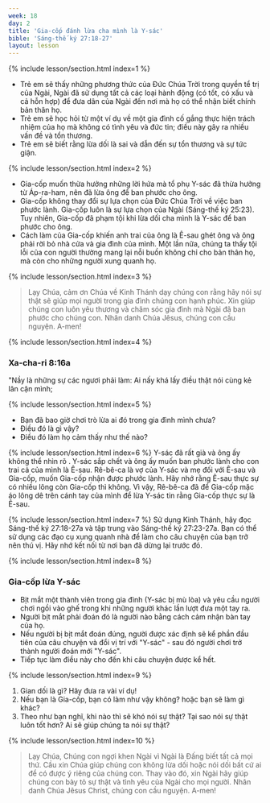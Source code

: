 ```yaml
---
week: 18
day: 2
title: 'Gia-cốp đánh lừa cha mình là Y-sác'
bible: 'Sáng-thế ký 27:18-27'
layout: lesson
---
```



{% include lesson/section.html index=1 %}
- Trẻ em sẽ thấy những phương thức của Đức Chúa Trời trong quyền tể trị của Ngài, Ngài đã sử dụng tất cả các loại hành động (có tốt, có xấu và cả hỗn hợp) để đưa dân của Ngài đến nơi mà họ có thể nhận biết chính bản thân họ.
- Trẻ em sẽ học hỏi từ một ví dụ về một gia đình cố gắng thực hiện trách nhiệm của họ mà không có tình yêu và đức tin; điều này gây ra nhiều vấn đề và tổn thương.
- Trẻ em sẽ biết rằng lừa dối là sai và dẫn đến sự tổn thương và sự tức giận.


{% include lesson/section.html index=2 %}
- Gia-cốp muốn thừa hưởng những lời hứa mà tổ phụ Y-sác đã thừa hưởng từ Áp-ra-ham, nên đã lừa ông để ban phước cho ông.
- Gia-cốp không thay đổi sự lựa chọn của Đức Chúa Trời về việc ban phước lành. Gia-cốp luôn là sự lựa chọn của Ngài (Sáng-thế ký 25:23). Tuy nhiên, Gia-cốp đã phạm tội khi lừa dối cha mình là Y-sác để ban phước cho ông.
- Cách làm của Gia-cốp khiến anh trai của ông là Ê-sau ghét ông và ông phải rời bỏ nhà cửa và gia đình của mình. Một lần nữa, chúng ta thấy tội lỗi của con người thường mang lại nỗi buồn không chỉ cho bản thân họ, mà còn cho những người xung quanh họ.


{% include lesson/section.html index=3 %}
> Lạy Chúa, cảm ơn Chúa về Kinh Thánh dạy chúng con rằng hãy nói sự thật sẽ giúp mọi người trong gia đình chúng con hạnh phúc. Xin giúp chúng con luôn yêu thương và chăm sóc gia đình mà Ngài đã ban phước cho chúng con. Nhân danh Chúa Jêsus, chúng con cầu nguyện. A-men!


{% include lesson/section.html index=4 %}
### Xa-cha-ri 8:16a 
"Nầy là những sự các ngươi phải làm: Ai nấy khá lấy điều thật nói cùng kẻ lân cận mình;



{% include lesson/section.html index=5 %}
- Bạn đã bao giờ chơi trò lừa ai đó trong gia đình mình chưa?
- Điều đó là gì vậy? 
- Điều đó làm họ cảm thấy như thế nào?


{% include lesson/section.html index=6 %}
Y-sác đã rất già và ông ấy không thể nhìn rõ . Y-sác sắp chết và ông ấy muốn ban phước lành cho con trai cả của mình là Ê-sau. Rê-bê-ca là vợ của Y-sác và mẹ đối với Ê-sau và Gia-cốp, muốn Gia-cốp nhận được phước lành. Hãy nhớ rằng Ê-sau thực sự có nhiều lông còn Gia-cốp thì không. Vì vậy, Rê-bê-ca đã để Gia-cốp mặc áo lông dê trên cánh tay của mình để lừa Y-sác tin rằng Gia-cốp thực sự là Ê-sau.


{% include lesson/section.html index=7 %}
Sử dụng Kinh Thánh, hãy đọc Sáng-thế ký 27:18-27a và tập trung vào Sáng-thế ký 27:23-27a. Bạn có thể sử dụng các đạo cụ xung quanh nhà để làm cho câu chuyện của bạn trở nên thú vị. Hãy nhớ kết nối từ nơi bạn đã dừng lại trước đó.


{% include lesson/section.html index=8 %}
### Gia-cốp lừa Y-sác
- Bịt mắt một thành viên trong gia đình (Y-sác bị mù lòa) và yêu cầu người chơi ngồi vào ghế trong khi những người khác lần lượt đưa một tay ra. 
- Người bịt mắt phải đoán đó là người nào bằng cách cảm nhận bàn tay của họ. 
- Nếu người bị bịt mắt đoán đúng, người được xác định sẽ kể phần đầu tiên của câu chuyện và đổi vị trí với "Y-sác" - sau đó người chơi trở thành người đoán mới "Y-sác".
- Tiếp tục làm điều này cho đến khi câu chuyện được kể hết.


{% include lesson/section.html index=9 %}
1. Gian dối là gì? Hãy đưa ra vài ví dụ!
2. Nếu bạn là Gia-cốp, bạn có làm như vậy không? hoặc bạn sẽ làm gì khác?
3. Theo như bạn nghĩ, khi nào thì sẽ khó nói sự thật? Tại sao nói sự thật luôn tốt hơn? Ai sẽ giúp chúng ta nói sự thật?


{% include lesson/section.html index=10 %}
> Lạy Chúa, Chúng con ngợi khen Ngài vì Ngài là Đấng biết tất cả mọi thứ. Cầu xin Chúa giúp chúng con không lừa dối hoặc nói dối bất cứ ai để có được ý riêng của chúng con. Thay vào đó, xin Ngài hãy giúp chúng con bày tỏ sự thật và tình yêu của Ngài cho mọi người. Nhân danh Chúa Jêsus Christ, chúng con cầu nguyện. A-men!
